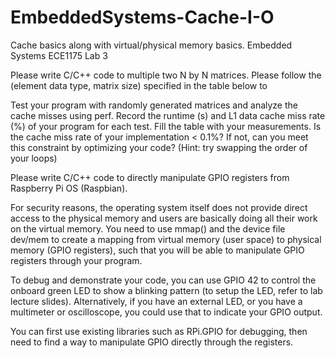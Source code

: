 # EmbeddedSystems-Cache-I-O
Cache basics along with virtual/physical memory basics.
Embedded Systems ECE1175 Lab 3

Please write C/C++ code to multiple two N by N matrices. Please follow the (element data type, matrix size) specified in the table below to

Test your program with randomly generated matrices and analyze the cache misses using perf. Record the runtime (s) and L1 data cache miss rate (%) of your program for each test. Fill the table with your measurements.
Is the cache miss rate of your implementation < 0.1%? If not, can you meet this constraint by optimizing your code? (Hint: try swapping the order of your loops)

Please write C/C++ code to directly manipulate GPIO registers from Raspberry Pi OS (Raspbian). 

For security reasons, the operating system itself does not provide direct access to the physical memory and users are basically doing all their work on the virtual memory. You need to use mmap() and the device file dev/mem to create a mapping from virtual memory (user space) to physical memory (GPIO registers), such that you will be able to manipulate GPIO registers through your program.

To debug and demonstrate your code, you can use GPIO 42 to control the onboard green LED to show a blinking pattern (to setup the LED, refer to lab lecture slides). Alternatively, if you have an external LED, or you have a multimeter or oscilloscope, you could use that to indicate your GPIO output.

You can first use existing libraries such as RPi.GPIO for debugging, then need to find a way to manipulate GPIO directly through the registers.
